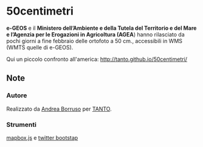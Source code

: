 50centimetri
============
**e-GEOS** e il **Ministero dell’Ambiente e della Tutela del Territorio e del Mare e l’Agenzia per le Erogazioni in Agricoltura (AGEA**) hanno rilasciato da pochi giorni a fine febbraio delle ortofoto a 50 cm., accessibili in WMS (WMTS quelle di e-GEOS). 

Qui un piccolo confronto all'america: http://tanto.github.io/50centimetri/

##  Note
### Autore
Realizzato da [Andrea Borruso](https://twitter.com/aborruso) per [TANTO](http://blog.spaziogis.it/).
### Strumenti
[mapbox.js](https://www.mapbox.com/mapbox.js/) e [twitter bootstap](http://getbootstrap.com/)